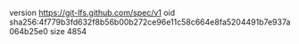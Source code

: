 version https://git-lfs.github.com/spec/v1
oid sha256:4f779b3fd632f8b56b00b272ce96e11c58c664e8fa5204491b7e937a064b25e0
size 4854
